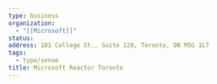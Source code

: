 ```yaml
---
type: business
organization:
  - "[[Microsoft]]"
status:
address: 101 College St., Suite 120, Toronto, ON M5G 1L7
tags:
  - type/venue
title: Microsoft Reactor Toronto
---
```

